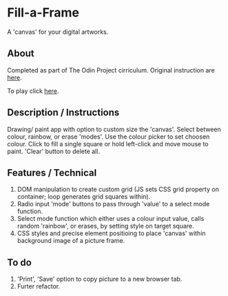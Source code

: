 # Fill-a-Frame

A 'canvas' for your digital artworks.

## About

Completed as part of The Odin Project cirriculum. Original instruction are [here](https://www.theodinproject.com/lessons/foundations-etch-a-sketch).

To play click [here](https://rajheer.github.io/Fill-a-Frame/).

## Description / Instructions

Drawing/ paint app with option to custom size the 'canvas'. Select between colour, rainbow, or erase 'modes'. Use the colour picker to set choosen colour. Click to fill a single square or hold left-click and move mouse to paint. 'Clear' button to delete all.

## Features / Technical

1. DOM manipulation to create custom grid (JS sets CSS grid property on container; loop generates grid squares within).
2. Radio input 'mode' buttons to pass through 'value' to a select mode function.
3. Select mode function which either uses a colour input value, calls random 'rainbow', or erases, by setting style on target square. 
4. CSS styles and precise element positioing to place 'canvas' within background image of a picture frame.

## To do

1. 'Print', 'Save' option to copy picture to a new browser tab.
2. Furter refactor.